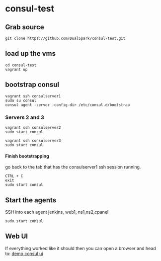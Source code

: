 # consul-test
## Grab source
```
git clone https://github.com/DualSpark/consul-test.git
```
## load up the vms
```
cd consul-test
vagrant up
```

## bootstrap consul
```
vagrant ssh consulserver1
sudo su consul
consul agent -server -config-dir /etc/consul.d/bootstrap
```

### Servers 2 and 3
```
vagrant ssh consulserver2
sudo start consul
```
```
vagrant ssh consulserver3
sudo start consul
```
#### Finish bootstrapping
go back to the tab that has the consulserver1 ssh session running.
```
CTRL + C
exit
sudo start consul
```

## Start the agents
SSH into each agent jenkins, web1, ns1,ns2,cpanel
```
sudo start consul
```

## Web UI
If everything worked like it should then you can open a browser and head to:
[demo consul ui](http://cp.dualspark-dev.com:8500/ui/)
